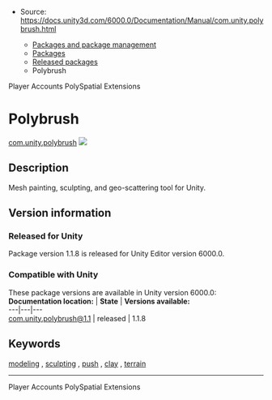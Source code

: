 * Source: https://docs.unity3d.com/6000.0/Documentation/Manual/com.unity.polybrush.html

  * [Packages and package management](https://docs.unity3d.com/6000.0/Documentation/Manual/PackagesList.html)
  * [Packages](https://docs.unity3d.com/6000.0/Documentation/Manual/Packages-all.html)
  * [Released packages](https://docs.unity3d.com/6000.0/Documentation/Manual/pack-safe.html)
  * Polybrush 


[](https://docs.unity3d.com/6000.0/Documentation/Manual/com.unity.services.playeraccounts.html)
Player Accounts 
[](https://docs.unity3d.com/6000.0/Documentation/Manual/com.unity.polyspatial.extensions.html)
PolySpatial Extensions 
# Polybrush
[com.unity.polybrush](https://docs.unity3d.com/Packages/com.unity.polybrush@1.1/manual/index.html) ![](https://docs.unity3d.com/6000.0/Documentation/uploads/Main/iconRel.png)
## Description
Mesh painting, sculpting, and geo-scattering tool for Unity. 
## Version information
### Released for Unity
Package version 1.1.8 is released for Unity Editor version 6000.0.
### Compatible with Unity
These package versions are available in Unity version 6000.0:
**Documentation location:** | **State** | **Versions available:**  
---|---|---  
[com.unity.polybrush@1.1](https://docs.unity3d.com/Packages/com.unity.polybrush@1.1/manual/index.html) | released | 1.1.8  
## Keywords
[modeling](https://docs.unity3d.com/6000.0/Documentation/Manual/pack-keys.html#modeling) , [sculpting](https://docs.unity3d.com/6000.0/Documentation/Manual/pack-keys.html#sculpting) , [push](https://docs.unity3d.com/6000.0/Documentation/Manual/pack-keys.html#push) , [clay](https://docs.unity3d.com/6000.0/Documentation/Manual/pack-keys.html#clay) , [terrain](https://docs.unity3d.com/6000.0/Documentation/Manual/pack-keys.html#terrain)
* * *
[](https://docs.unity3d.com/6000.0/Documentation/Manual/com.unity.services.playeraccounts.html)
Player Accounts 
[](https://docs.unity3d.com/6000.0/Documentation/Manual/com.unity.polyspatial.extensions.html)
PolySpatial Extensions 
